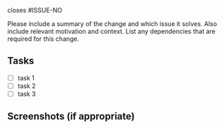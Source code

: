 closes #ISSUE-NO

Please include a summary of the change and which issue it solves.
Also include relevant motivation and context.
List any dependencies that are required for this change.

## Tasks

- [ ] task 1
- [ ] task 2
- [ ] task 3

## Screenshots (if appropriate)
